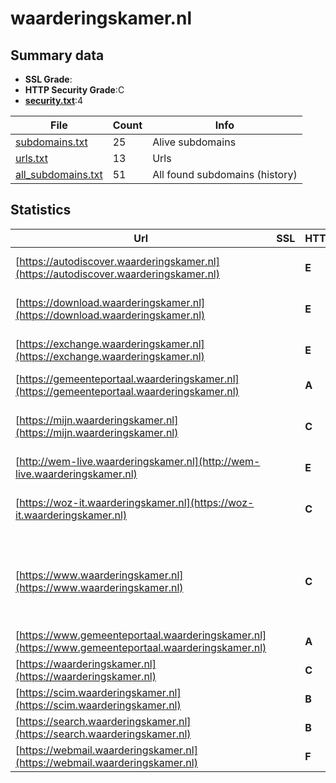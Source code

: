 

# waarderingskamer.nl
## Summary data


 - **SSL Grade**:
 - **HTTP Security Grade**:C
 - **[security.txt](https://www.digitaleoverheid.nl/nieuws/standaard-security-txt-nu-verplicht-voor-overheid/)**:4


| File       | Count | Info |
|------------|-------|------|
|[subdomains.txt](/data/waarderingskamer.nl/subdomains.txt)|25|Alive subdomains|
|[urls.txt](/data/waarderingskamer.nl/urls.txt)|13|Urls|
|[all_subdomains.txt](/data/waarderingskamer.nl/all_subdomains.txt)|51|All found subdomains (history)|


## Statistics


| Url | SSL | HTTP | Server | Cookie | HSTS | CORS | CTO | CSP | XFO | XXP | RP |FP| Tech |Title |
|--------|-------|-------|------|------|------|------|------|------|------|------|------|------|------|------|
|[https://autodiscover.waarderingskamer.nl](https://autodiscover.waarderingskamer.nl)| | **E**|Microsoft-IIS/10.0| | | | | | :white_check_mark: | | :white_check_mark: | |IIS:10.0 Windows Server||
|[https://download.waarderingskamer.nl](https://download.waarderingskamer.nl)| | **E**|Microsoft-IIS/10.0| | | | | | :white_check_mark: | | :white_check_mark: | |IIS:10.0 Windows Server||
|[https://exchange.waarderingskamer.nl](https://exchange.waarderingskamer.nl)| | **E**|Microsoft-IIS/10.0| | | | | | :white_check_mark: | | :white_check_mark: | |IIS:10.0 Windows Server||
|[https://gemeenteportaal.waarderingskamer.nl](https://gemeenteportaal.waarderingskamer.nl)| | **A**|wdk| |:white_check_mark: | | | | :white_check_mark: | :white_check_mark: | :white_check_mark: | |HSTS||
|[https://mijn.waarderingskamer.nl](https://mijn.waarderingskamer.nl)| | **C**|nginx|:o: |:white_check_mark: | | |:warning: | :white_check_mark: | | :white_check_mark: | |HSTS Microsoft ASP.NET Nginx|Mijn Waarderings...|
|[http://wem-live.waarderingskamer.nl](http://wem-live.waarderingskamer.nl)| | **E**|| | | | | | | | :white_check_mark: | ||302 Found|
|[https://woz-it.waarderingskamer.nl](https://woz-it.waarderingskamer.nl)| | **C**|nginx|:o: |:white_check_mark: | | |:warning: | :white_check_mark: | | :white_check_mark: | |HSTS Microsoft ASP.NET Nginx|WOZ-IT|
|[https://www.waarderingskamer.nl](https://www.waarderingskamer.nl)| | **C**|nginx| |:white_check_mark: | | | | | | :white_check_mark: | |Alpine.js Craft CMS HSTS Nginx SEOmatic Yii|Home|
|[https://www.gemeenteportaal.waarderingskamer.nl](https://www.gemeenteportaal.waarderingskamer.nl)| | **A**|wdk| |:white_check_mark: | | | | :white_check_mark: | :white_check_mark: | :white_check_mark: | |HSTS||
|[https://waarderingskamer.nl](https://waarderingskamer.nl)| | **C**|nginx| |:white_check_mark: | | | | | | :white_check_mark: | |Nginx|301 Moved Perman...|
|[https://scim.waarderingskamer.nl](https://scim.waarderingskamer.nl)| | **B**|| | | | | :white_check_mark:| :white_check_mark: | :white_check_mark: | :white_check_mark: | |||
|[https://search.waarderingskamer.nl](https://search.waarderingskamer.nl)| | **B**|nginx| |:white_check_mark: | | | | :white_check_mark: | | :white_check_mark: | |HSTS Nginx||
|[https://webmail.waarderingskamer.nl](https://webmail.waarderingskamer.nl)| | **F**|nginx| | | | | | | | :white_check_mark: | |Nginx|301 Moved Perman...|

